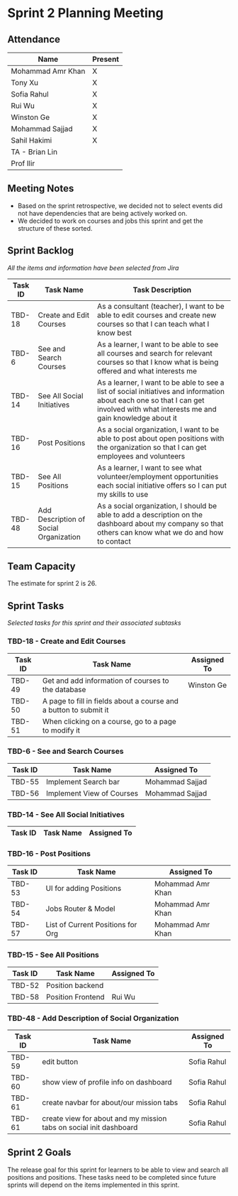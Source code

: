 # Sprint 2 Planning Meeting

## Attendance

| Name | Present |
| ----- | ------ |
| Mohammad Amr Khan | X |
| Tony Xu | X |
| Sofia Rahul | X |
| Rui Wu | X |
| Winston Ge | X |
| Mohammad Sajjad | X |
| Sahil Hakimi | X |
| TA - Brian Lin | | 
| Prof Ilir | |

## Meeting Notes
- Based on the sprint retrospective, we decided not to select events did not have dependencies that are being actively worked on.
- We decided to work on courses and jobs this sprint and get the structure of these sorted. 

## Sprint Backlog
*All the items and information have been selected from Jira*

| Task ID | Task Name | Task Description |
| ------- | --------- | ---------------- |
| TBD-18 | Create and Edit Courses | As a consultant (teacher), I want to be able to edit courses and create new courses so that I can teach what I know best |
| TBD-6 | See and Search Courses | As a learner, I want to be able to see all courses and search for relevant courses so that I know what is being offered and what interests me |
| TBD-14 | See All Social Initiatives | As a learner, I want to be able to see a list of social initiatives and information about each one so that I can get involved with what interests me and gain knowledge about it |
| TBD-16 | Post Positions | As a social organization, I want to be able to post about open positions with the organization so that I can get employees and volunteers | 
| TBD-15 | See All Positions | As a learner, I want to see what volunteer/employment opportunities each social initiative offers so I can put my skills to use | 
| TBD-48 | Add Description of Social Organization | As a social organization, I should be able to add a description on the dashboard about my company so that others can know what we do and how to contact | 

## Team Capacity 

The estimate for sprint 2 is 26.

## Sprint Tasks
*Selected tasks for this sprint and their associated subtasks*

### TBD-18 - Create and Edit Courses
| Task ID | Task Name | Assigned To |
| ------- | --------- | ---------------- |
| TBD-49 | Get and add information of courses to the database | Winston Ge |
| TBD-50 | A page to fill in fields about a course and a button to submit it |  |
| TBD-51 | When clicking on a course, go to a page to modify it | |

### TBD-6 - See and Search Courses 
| Task ID | Task Name | Assigned To |
| ------- | --------- | ---------------- |
| TBD-55 | Implement Search bar |  Mohammad Sajjad |
| TBD-56 | Implement View of Courses | Mohammad Sajjad | 

### TBD-14 - See All Social Initiatives 
| Task ID | Task Name | Assigned To |
| ------- | --------- | ---------------- |

### TBD-16 - Post Positions 
| Task ID | Task Name | Assigned To |
| ------- | --------- | ---------------- |
| TBD-53 | UI for adding Positions | Mohammad Amr Khan |
| TBD-54 | Jobs Router & Model | Mohammad Amr Khan |
| TBD-57 | List of Current Positions for Org | Mohammad Amr Khan |

### TBD-15 - See All Positions
| Task ID | Task Name | Assigned To |
| ------- | --------- | ---------------- |
| TBD-52 | Position backend |  |
| TBD-58 | Position Frontend | Rui Wu |

### TBD-48 - Add Description of Social Organization
| Task ID | Task Name | Assigned To |
| ------- | --------- | ---------------- |
| TBD-59 | edit button | Sofia Rahul |
| TBD-60 | show view of profile info on dashboard | Sofia Rahul |
| TBD-61 | create navbar for about/our mission tabs | Sofia Rahul |
| TBD-61 | create view for about and my mission tabs on social init dashboard | Sofia Rahul |

## Sprint 2 Goals
The release goal for this sprint for learners to be able to view and search all positions and positions.
These tasks need to be completed since future sprints will depend on the items implemented in this sprint.

